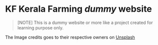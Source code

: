 # KF Kerala Farming *dummy* website

> [NOTE]
> This is a dummy website or more like a project created for learning purpose only.

The Image credits goes to their respective owners on [Unsplash](https://www.unsplash.com)

